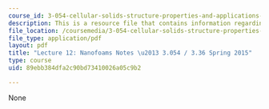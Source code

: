 ```yaml
---
course_id: 3-054-cellular-solids-structure-properties-and-applications-spring-2015
description: This is a resource file that contains information regarding lecture 12.
file_location: /coursemedia/3-054-cellular-solids-structure-properties-and-applications-spring-2015/89ebb384dfa2c90bd73410026a05c9b2_MIT3_054S15_L12_nano_notes.pdf
file_type: application/pdf
layout: pdf
title: "Lecture 12: Nanofoams Notes \u2013 3.054 / 3.36 Spring 2015"
type: course
uid: 89ebb384dfa2c90bd73410026a05c9b2

---
```

None